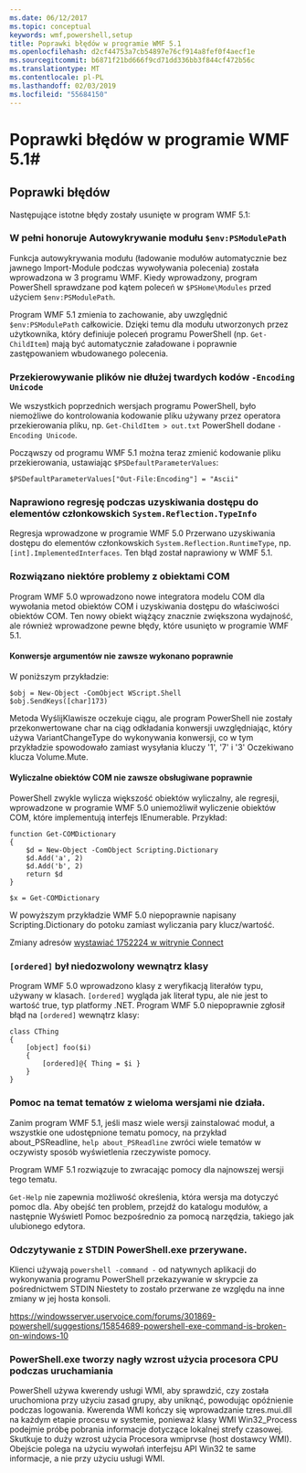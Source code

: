 ```yaml
---
ms.date: 06/12/2017
ms.topic: conceptual
keywords: wmf,powershell,setup
title: Poprawki błędów w programie WMF 5.1
ms.openlocfilehash: d2cf44753a7cb54897e76cf914a8fef0f4aecf1e
ms.sourcegitcommit: b6871f21bd666f9cd71dd336bb3f844cf472b56c
ms.translationtype: MT
ms.contentlocale: pl-PL
ms.lasthandoff: 02/03/2019
ms.locfileid: "55684150"
---
```

# <a name="bug-fixes-in-wmf-51"></a>Poprawki błędów w programie WMF 5.1#

## <a name="bug-fixes"></a>Poprawki błędów ##

Następujące istotne błędy zostały usunięte w program WMF 5.1:

### <a name="module-auto-discovery-fully-honors-envpsmodulepath"></a>W pełni honoruje Autowykrywanie modułu `$env:PSModulePath` ###

Funkcja autowykrywania modułu (ładowanie modułów automatycznie bez jawnego Import-Module podczas wywoływania polecenia) została wprowadzona w 3 programu WMF.
Kiedy wprowadzony, program PowerShell sprawdzane pod kątem poleceń w `$PSHome\Modules` przed użyciem `$env:PSModulePath`.

Program WMF 5.1 zmienia to zachowanie, aby uwzględnić `$env:PSModulePath` całkowicie.
Dzięki temu dla modułu utworzonych przez użytkownika, który definiuje poleceń programu PowerShell (np. `Get-ChildItem`) mają być automatycznie załadowane i poprawnie zastępowaniem wbudowanego polecenia.

### <a name="file-redirection-no-longer-hard-codes--encoding-unicode"></a>Przekierowywanie plików nie dłużej twardych kodów `-Encoding Unicode` ###

We wszystkich poprzednich wersjach programu PowerShell, było niemożliwe do kontrolowania kodowanie pliku używany przez operatora przekierowania pliku, np. `Get-ChildItem > out.txt` PowerShell dodane `-Encoding Unicode`.

Począwszy od programu WMF 5.1 można teraz zmienić kodowanie pliku przekierowania, ustawiając `$PSDefaultParameterValues`:

```
$PSDefaultParameterValues["Out-File:Encoding"] = "Ascii"
```

### <a name="fixed-a-regression-in-accessing-members-of-systemreflectiontypeinfo"></a>Naprawiono regresję podczas uzyskiwania dostępu do elementów członkowskich `System.Reflection.TypeInfo` ###

Regresja wprowadzone w programie WMF 5.0 Przerwano uzyskiwania dostępu do elementów członkowskich `System.Reflection.RuntimeType`, np. `[int].ImplementedInterfaces`.
Ten błąd został naprawiony w WMF 5.1.


### <a name="fixed-some-issues-with-com-objects"></a>Rozwiązano niektóre problemy z obiektami COM ###

Program WMF 5.0 wprowadzono nowe integratora modelu COM dla wywołania metod obiektów COM i uzyskiwania dostępu do właściwości obiektów COM.
Ten nowy obiekt wiążący znacznie zwiększona wydajność, ale również wprowadzone pewne błędy, które usunięto w programie WMF 5.1.

#### <a name="argument-conversions-were-not-always-performed-correctly"></a>Konwersje argumentów nie zawsze wykonano poprawnie ####

W poniższym przykładzie:

```
$obj = New-Object -ComObject WScript.Shell
$obj.SendKeys([char]173)
```

Metoda WyślijKlawisze oczekuje ciągu, ale program PowerShell nie zostały przekonwertowane char na ciąg odkładania konwersji uwzględniając, który używa VariantChangeType do wykonywania konwersji, co w tym przykładzie spowodowało zamiast wysyłania kluczy '1', '7' i '3' Oczekiwano klucza Volume.Mute.

#### <a name="enumerable-com-objects-not-always-handled-correctly"></a>Wyliczalne obiektów COM nie zawsze obsługiwane poprawnie ####

PowerShell zwykle wylicza większość obiektów wyliczalny, ale regresji, wprowadzone w programie WMF 5.0 uniemożliwił wyliczenie obiektów COM, które implementują interfejs IEnumerable.  Przykład:

```
function Get-COMDictionary
{
    $d = New-Object -ComObject Scripting.Dictionary
    $d.Add('a', 2)
    $d.Add('b', 2)
    return $d
}

$x = Get-COMDictionary
```

W powyższym przykładzie WMF 5.0 niepoprawnie napisany Scripting.Dictionary do potoku zamiast wyliczania pary klucz/wartość.

Zmiany adresów [wystawiać 1752224 w witrynie Connect](https://connect.microsoft.com/PowerShell/feedback/details/1752224)

### <a name="ordered-was-not-allowed-inside-classes"></a>`[ordered]` był niedozwolony wewnątrz klasy ###

Program WMF 5.0 wprowadzono klasy z weryfikacją literałów typu, używany w klasach.
`[ordered]` wygląda jak literał typu, ale nie jest to wartość true, typ platformy .NET.
Program WMF 5.0 niepoprawnie zgłosił błąd na `[ordered]` wewnątrz klasy:

```
class CThing
{
    [object] foo($i)
    {
        [ordered]@{ Thing = $i }
    }
}
```


### <a name="help-on-about-topics-with-multiple-versions-does-not-work"></a>Pomoc na temat tematów z wieloma wersjami nie działa. ###

Zanim program WMF 5.1, jeśli masz wiele wersji zainstalować moduł, a wszystkie one udostępnione tematu pomocy, na przykład about_PSReadline, `help about_PSReadline` zwróci wiele tematów w oczywisty sposób wyświetlenia rzeczywiste pomocy.

Program WMF 5.1 rozwiązuje to zwracając pomocy dla najnowszej wersji tego tematu.

`Get-Help` nie zapewnia możliwość określenia, która wersja ma dotyczyć pomoc dla.
Aby obejść ten problem, przejdź do katalogu modułów, a następnie Wyświetl Pomoc bezpośrednio za pomocą narzędzia, takiego jak ulubionego edytora.

### <a name="powershellexe-reading-from-stdin-stopped-working"></a>Odczytywanie z STDIN PowerShell.exe przerywane.

Klienci używają `powershell -command -` od natywnych aplikacji do wykonywania programu PowerShell przekazywanie w skrypcie za pośrednictwem STDIN Niestety to zostało przerwane ze względu na inne zmiany w jej hosta konsoli.

https://windowsserver.uservoice.com/forums/301869-powershell/suggestions/15854689-powershell-exe-command-is-broken-on-windows-10

### <a name="powershellexe-creates-spike-in-cpu-usage-on-startup"></a>PowerShell.exe tworzy nagły wzrost użycia procesora CPU podczas uruchamiania

PowerShell używa kwerendy usługi WMI, aby sprawdzić, czy została uruchomiona przy użyciu zasad grupy, aby uniknąć, powodując opóźnienie podczas logowania.
Kwerenda WMI kończy się wprowadzanie tzres.mui.dll na każdym etapie procesu w systemie, ponieważ klasy WMI Win32_Process podejmie próbę pobrania informacje dotyczące lokalnej strefy czasowej.
Skutkuje to duży wzrost użycia Procesora wmiprvse (host dostawcy WMI).
Obejście polega na użyciu wywołań interfejsu API Win32 te same informacje, a nie przy użyciu usługi WMI.
